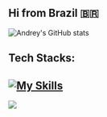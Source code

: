 
**Hi from Brazil 🇧🇷**
---
![Andrey's GitHub stats](https://github-readme-stats.vercel.app/api?username=andrey0800770&theme=dark&hide_border=false&include_all_commits=true&count_private=true)

Tech Stacks:
---
[![My Skills](https://skillicons.dev/icons?i=c,java,bash,html,css,javascript,git)](https://skillicons.dev)
---
![](https://komarev.com/ghpvc/?username=andrey0800770&color=lightgrey)
